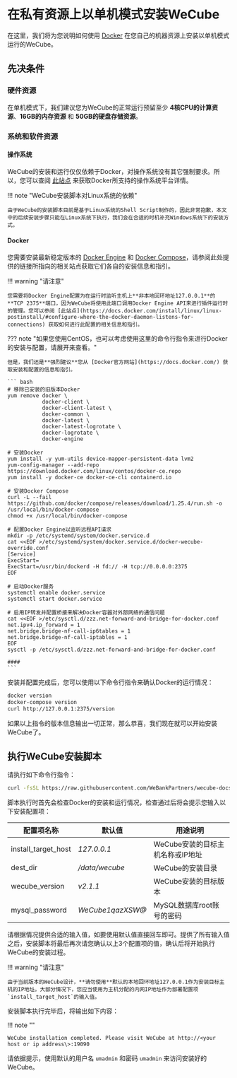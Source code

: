 # 在私有资源上以单机模式安装WeCube

在这里，我们将为您说明如何使用 [Docker](https://docs.docker.com/) 在您自己的机器资源上安装以单机模式运行的WeCube。

## 先决条件

### 硬件资源

在单机模式下，我们建议您为WeCube的正常运行预留至少 **4核CPU的计算资源**、**16GB的内存资源** 和 **50GB的硬盘存储资源**。

### 系统和软件资源

#### 操作系统

WeCube的安装和运行仅仅依赖于Docker，对操作系统没有其它强制要求。所以，您可以查阅 [此站点](https://docs.docker.com/install/#supported-platforms) 来获取Docker所支持的操作系统平台详情。

!!! note "WeCube安装脚本对Linux系统的依赖"

    由于WeCube的安装脚本目前是基于Linux系统的Shell Script制作的，因此非常抱歉，本文中的后续安装步骤只能在Linux系统下执行，我们会在合适的时机补充Windows系统下的安装方式。

#### Docker

您需要安装最新稳定版本的 [Docker Engine](https://docs.docker.com/install/) 和 [Docker Compose](https://docs.docker.com/compose/install/)，请参阅此处提供的链接所指向的相关站点获取它们各自的安装信息和指引。

!!! warning "请注意"

    您需要将Docker Engine配置为在运行时监听主机上**非本地回环地址127.0.0.1**的**TCP 2375**端口，因为WeCube将使用此端口调用Docker Engine API来进行插件运行时的管理。您可以参阅 [此站点](https://docs.docker.com/install/linux/linux-postinstall/#configure-where-the-docker-daemon-listens-for-connections) 获取如何进行此配置的相关信息和指引。

??? note "如果您使用CentOS，也可以考虑使用这里的命令行指令来进行Docker的安装与配置，请展开来查看。"

    但是，我们还是**强烈建议**您从 [Docker官方网站](https://docs.docker.com/) 获取安装和配置的信息和指引。

    ``` bash
    # 移除已安装的旧版本Docker
    yum remove docker \
               docker-client \
               docker-client-latest \
               docker-common \
               docker-latest \
               docker-latest-logrotate \
               docker-logrotate \
               docker-engine

    # 安装Docker
    yum install -y yum-utils device-mapper-persistent-data lvm2
    yum-config-manager --add-repo https://download.docker.com/linux/centos/docker-ce.repo
    yum install -y docker-ce docker-ce-cli containerd.io
    
    # 安装Docker Compose
    curl -L --fail https://github.com/docker/compose/releases/download/1.25.4/run.sh -o /usr/local/bin/docker-compose
    chmod +x /usr/local/bin/docker-compose

    # 配置Docker Engine以监听远程API请求
    mkdir -p /etc/systemd/system/docker.service.d
    cat <<EOF >/etc/systemd/system/docker.service.d/docker-wecube-override.conf
    [Service]
    ExecStart=
    ExecStart=/usr/bin/dockerd -H fd:// -H tcp://0.0.0.0:2375
    EOF

    # 启动Docker服务
    systemctl enable docker.service
    systemctl start docker.service

    # 启用IP转发并配置桥接来解决Docker容器对外部网络的通信问题
    cat <<EOF >/etc/sysctl.d/zzz.net-forward-and-bridge-for-docker.conf
    net.ipv4.ip_forward = 1
    net.bridge.bridge-nf-call-ip6tables = 1
    net.bridge.bridge-nf-call-iptables = 1
    EOF
    sysctl -p /etc/sysctl.d/zzz.net-forward-and-bridge-for-docker.conf

    ####
    ```


安装并配置完成后，您可以使用以下命令行指令来确认Docker的运行情况：

``` bash
docker version
docker-compose version
curl http://127.0.0.1:2375/version

```

如果以上指令的版本信息输出一切正常，那么恭喜，我们现在就可以开始安装WeCube了。

## 执行WeCube安装脚本

请执行如下命令行指令：
``` bash
curl -fsSL https://raw.githubusercontent.com/WeBankPartners/wecube-docs/master/get-wecube.sh -o get-wecube.sh && sh get-wecube.sh

```

脚本执行时首先会检查Docker的安装和运行情况，检查通过后将会提示您输入以下安装配置项：

| 配置项名称 | 默认值 | 用途说明 |
| - | - | - |
| install_target_host | *127.0.0.1* | WeCube安装的目标主机名称或IP地址 |
| dest_dir | */data/wecube* | WeCube的安装目录 |
| wecube_version | *v2.1.1* | WeCube安装的目标版本 |
| mysql_password | *WeCube1qazXSW@* | MySQL数据库root账号的密码 |

请根据情况提供合适的输入值，如要使用默认值直接回车即可。提供了所有输入值之后，安装脚本将最后再次请您确认以上3个配置项的值，确认后将开始执行WeCube的安装过程。

!!! warning "请注意"

    由于当前版本的WeCube设计，**请勿使用**默认的本地回环地址127.0.0.1作为安装目标主机的IP地址。大部分情况下，您应当使用为主机分配的内网IP地址作为部署配置项`install_target_host`的输入值。

安装脚本执行完毕后，将输出如下内容：

!!! note ""

    WeCube installation completed. Please visit WeCube at http://<your host or ip address\>:19090

请依据提示，使用默认的用户名 `umadmin` 和密码 `umadmin` 来访问安装好的WeCube。
